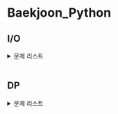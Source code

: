 # Baekjoon_Python

## I/O
<details>
    <summary>문제 리스트</summary>
<br>
    
- [X] [2557](https://github.com/cyl0424/baeckjoon_python/blob/main/IO/2557.py) (2022.02.21)
- [X] [1000](https://github.com/cyl0424/baeckjoon_python/blob/main/IO/1000.py) (2022.02.21)
- [X] [2558](https://github.com/cyl0424/baeckjoon_python/blob/main/IO/2558.py) (2022.02.22)
- [X] [10950](https://github.com/cyl0424/baeckjoon_python/blob/main/IO/10950.py) (2022.02.22)
- [X] [10951](https://github.com/cyl0424/baeckjoon_python/blob/main/IO/10951.py) (2022.02.22)
- [X] [10952](https://github.com/cyl0424/baeckjoon_python/blob/main/IO/10952.py) (2022.02.22)
- [X] [10953](https://github.com/cyl0424/baeckjoon_python/blob/main/IO/10953.py) (2022.02.22)
- [X] [11021](https://github.com/cyl0424/baeckjoon_python/blob/main/IO/11021.py) (2022.02.22)
- [X] [11022](https://github.com/cyl0424/baeckjoon_python/blob/main/IO/11022.py) (2022.02.22)
- [X] [11718](https://github.com/cyl0424/baeckjoon_python/blob/main/IO/11718.py) (2022.02.22)
- [X] [11719](https://github.com/cyl0424/baeckjoon_python/blob/main/IO/11719.py) (2022.02.22)
- [X] [11720](https://github.com/cyl0424/baeckjoon_python/blob/main/IO/11720.py) (2022.02.22)
- [X] [11721](https://github.com/cyl0424/baeckjoon_python/blob/main/IO/11721.py) (2022.02.22)
- [X] [2741](https://github.com/cyl0424/baeckjoon_python/blob/main/IO/2741.py) (2022.02.24)
- [X] [2742](https://github.com/cyl0424/baeckjoon_python/blob/main/IO/2742.py) (2022.02.24)
- [X] [2739](https://github.com/cyl0424/baeckjoon_python/blob/main/IO/2739.py) (2022.02.24)
- [X] [1924](https://github.com/cyl0424/baeckjoon_python/blob/main/IO/1924.py) (2022.02.24)
- [X] [8393](https://github.com/cyl0424/baeckjoon_python/blob/main/IO/8393.py) (2022.02.24)
- [X] [10818](https://github.com/cyl0424/baeckjoon_python/blob/main/IO/10818.py) (2022.02.24)
- [X] [2438](https://github.com/cyl0424/baeckjoon_python/blob/main/IO/2438.py) (2022.02.26)
- [X] [2439](https://github.com/cyl0424/baeckjoon_python/blob/main/IO/2439.py) (2022.02.26)
- [X] [2440](https://github.com/cyl0424/baeckjoon_python/blob/main/IO/2440.py) (2022.02.26)
- [X] [2441](https://github.com/cyl0424/baeckjoon_python/blob/main/IO/2441.py) (2022.02.26)
- [X] [2442](https://github.com/cyl0424/baeckjoon_python/blob/main/IO/2442.py) (2022.02.26)
- [X] [2445](https://github.com/cyl0424/baeckjoon_python/blob/main/IO/2445.py) (2022.02.26)
- [X] [2522](https://github.com/cyl0424/baeckjoon_python/blob/main/IO/2522.py) (2022.02.27)
- [X] [2446](https://github.com/cyl0424/baeckjoon_python/blob/main/IO/2446.py) (2022.02.27)
- [X] [10991](https://github.com/cyl0424/baeckjoon_python/blob/main/IO/10991.py) (2022.03.01)
- [X] [10992](https://github.com/cyl0424/baeckjoon_python/blob/main/IO/10992.py) (2022.03.01)
</details>



<br>

## DP
<details>
    <summary>문제 리스트</summary>
    <br>
  
- [ ] [1463](https://www.acmicpc.net/problem/1463)
- [ ] [11726](https://www.acmicpc.net/problem/11726)
- [ ] [11727](https://www.acmicpc.net/problem/11727)
- [ ] [9095](https://www.acmicpc.net/problem/9095)
- [ ] [10844](https://www.acmicpc.net/problem/10844)
- [ ] [11057](https://www.acmicpc.net/problem/11057/)
- [ ] [2193](https://www.acmicpc.net/problem/2193)
- [ ] [9465](https://www.acmicpc.net/problem/9465)
- [ ] [2156](https://www.acmicpc.net/problem/8156)
- [ ] [11053](https://www.acmicpc.net/problem/11053)
- [ ] [11055](https://www.acmicpc.net/problem/11055)
- [ ] [11722](https://www.acmicpc.net/problem/11722)
- [ ] [11054](https://www.acmicpc.net/problem/11054)
- [ ] [1912](https://www.acmicpc.net/problem/1912)
- [ ] [2579](https://www.acmicpc.net/problem/2579)
- [ ] [1699](https://www.acmicpc.net/problem/1699)
- [ ] [2133](https://www.acmicpc.net/problem/2133)
- [ ] [9461](https://www.acmicpc.net/problem/9461)
- [ ] [2225](https://www.acmicpc.net/problem/2225)
- [ ] [2011](https://www.acmicpc.net/problem/2011)
- [ ] [11052](https://www.acmicpc.net/problem/11052)
  </details>

